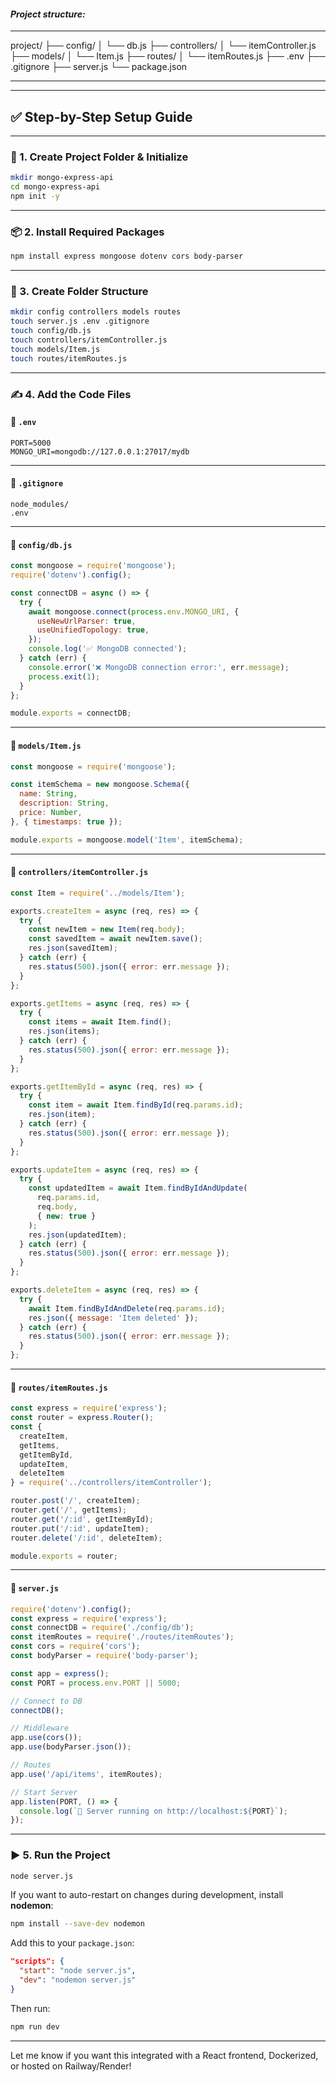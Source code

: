 #### ***Project structure:***

---
project/
├── config/
│   └── db.js
├── controllers/
│   └── itemController.js
├── models/
│   └── Item.js
├── routes/
│   └── itemRoutes.js
├── .env
├── .gitignore
├── server.js
└── package.json

---



---

## ✅ Step-by-Step Setup Guide

---

### 🧱 1. **Create Project Folder & Initialize**
```bash
mkdir mongo-express-api
cd mongo-express-api
npm init -y
```

---

### 📦 2. **Install Required Packages**
```bash
npm install express mongoose dotenv cors body-parser
```

---

### 📁 3. **Create Folder Structure**
```bash
mkdir config controllers models routes
touch server.js .env .gitignore
touch config/db.js
touch controllers/itemController.js
touch models/Item.js
touch routes/itemRoutes.js
```

---

### ✍️ 4. **Add the Code Files**

#### 📌 `.env`
```env
PORT=5000
MONGO_URI=mongodb://127.0.0.1:27017/mydb
```

---

#### 📌 `.gitignore`
```gitignore
node_modules/
.env
```

---

#### 📌 `config/db.js`
```js
const mongoose = require('mongoose');
require('dotenv').config();

const connectDB = async () => {
  try {
    await mongoose.connect(process.env.MONGO_URI, {
      useNewUrlParser: true,
      useUnifiedTopology: true,
    });
    console.log('✅ MongoDB connected');
  } catch (err) {
    console.error('❌ MongoDB connection error:', err.message);
    process.exit(1);
  }
};

module.exports = connectDB;
```

---

#### 📌 `models/Item.js`
```js
const mongoose = require('mongoose');

const itemSchema = new mongoose.Schema({
  name: String,
  description: String,
  price: Number,
}, { timestamps: true });

module.exports = mongoose.model('Item', itemSchema);
```

---

#### 📌 `controllers/itemController.js`
```js
const Item = require('../models/Item');

exports.createItem = async (req, res) => {
  try {
    const newItem = new Item(req.body);
    const savedItem = await newItem.save();
    res.json(savedItem);
  } catch (err) {
    res.status(500).json({ error: err.message });
  }
};

exports.getItems = async (req, res) => {
  try {
    const items = await Item.find();
    res.json(items);
  } catch (err) {
    res.status(500).json({ error: err.message });
  }
};

exports.getItemById = async (req, res) => {
  try {
    const item = await Item.findById(req.params.id);
    res.json(item);
  } catch (err) {
    res.status(500).json({ error: err.message });
  }
};

exports.updateItem = async (req, res) => {
  try {
    const updatedItem = await Item.findByIdAndUpdate(
      req.params.id,
      req.body,
      { new: true }
    );
    res.json(updatedItem);
  } catch (err) {
    res.status(500).json({ error: err.message });
  }
};

exports.deleteItem = async (req, res) => {
  try {
    await Item.findByIdAndDelete(req.params.id);
    res.json({ message: 'Item deleted' });
  } catch (err) {
    res.status(500).json({ error: err.message });
  }
};
```

---

#### 📌 `routes/itemRoutes.js`
```js
const express = require('express');
const router = express.Router();
const {
  createItem,
  getItems,
  getItemById,
  updateItem,
  deleteItem
} = require('../controllers/itemController');

router.post('/', createItem);
router.get('/', getItems);
router.get('/:id', getItemById);
router.put('/:id', updateItem);
router.delete('/:id', deleteItem);

module.exports = router;
```

---

#### 📌 `server.js`
```js
require('dotenv').config();
const express = require('express');
const connectDB = require('./config/db');
const itemRoutes = require('./routes/itemRoutes');
const cors = require('cors');
const bodyParser = require('body-parser');

const app = express();
const PORT = process.env.PORT || 5000;

// Connect to DB
connectDB();

// Middleware
app.use(cors());
app.use(bodyParser.json());

// Routes
app.use('/api/items', itemRoutes);

// Start Server
app.listen(PORT, () => {
  console.log(`🚀 Server running on http://localhost:${PORT}`);
});
```

---

### ▶️ 5. **Run the Project**
```bash
node server.js
```

If you want to auto-restart on changes during development, install **nodemon**:
```bash
npm install --save-dev nodemon
```

Add this to your `package.json`:
```json
"scripts": {
  "start": "node server.js",
  "dev": "nodemon server.js"
}
```

Then run:
```bash
npm run dev
```

---

Let me know if you want this integrated with a React frontend, Dockerized, or hosted on Railway/Render!
